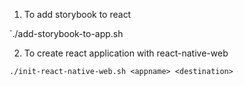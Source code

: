 1. To add storybook to react

`./add-storybook-to-app.sh

2. To create react application with react-native-web

`./init-react-native-web.sh <appname> <destination>`
